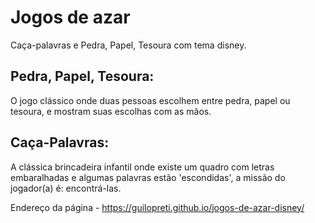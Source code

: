 # Jogos de azar

Caça-palavras e Pedra, Papel, Tesoura com tema disney.

## Pedra, Papel, Tesoura:

O jogo clássico onde duas pessoas escolhem entre pedra, papel ou tesoura, e mostram suas escolhas com as mãos.

## Caça-Palavras:

A clássica brincadeira infantil onde existe um quadro com letras embaralhadas e algumas palavras estão 'escondidas', a missão do jogador(a) é: encontrá-las.

Endereço da página - https://guilopreti.github.io/jogos-de-azar-disney/
